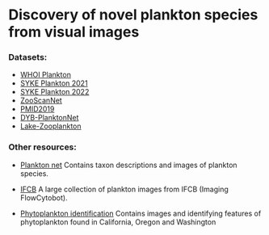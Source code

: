 # Discovery of novel plankton species from visual images

### Datasets:
- [WHOI Plankton](https://darchive.mblwhoilibrary.org/collections/aad045e7-1fcf-5650-82ee-c62bd604d225)
- [SYKE Plankton 2021](https://b2share.eudat.eu/records/7c273b6f409c47e98a868d6517be3ae3)
- [SYKE Plankton 2022](https://b2share.eudat.eu/records/abf913e5a6ad47e6baa273ae0ed6617a)
- [ZooScanNet](https://www.seanoe.org/data/00446/55741/)
- [PMID2019](https://github.com/joanconquerlee/PMID2019)
- [DYB-PlanktonNet](https://ieee-dataport.org/documents/dyb-planktonnet)
- [Lake-Zooplankton](https://opendata.eawag.ch/dataset/deep-learning-classification-of-zooplankton-from-lakes)

### Other resources:
- [Plankton net](https://planktonnet.awi.de/)
Contains taxon descriptions and images of plankton species.

- [IFCB](https://ifcb-data.whoi.edu/dashboard)
A large collection of plankton images from IFCB (Imaging FlowCytobot).

- [Phytoplankton identification](http://oceandatacenter.ucsc.edu/PhytoGallery/index.html)
Contains images and identifying features of phytoplankton found in California, Oregon and Washington
